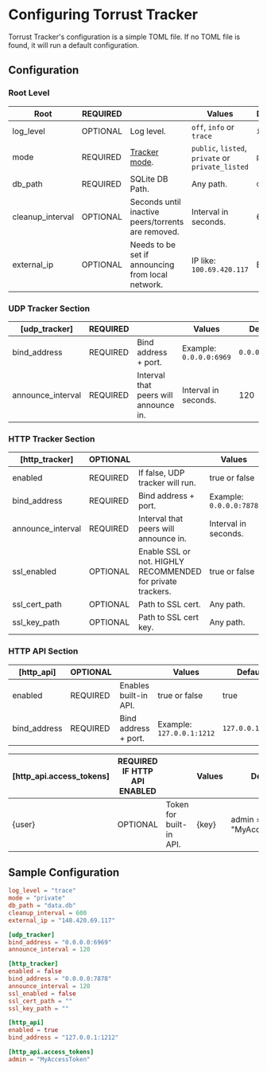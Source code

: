 # Configuring Torrust Tracker
Torrust Tracker's configuration is a simple TOML file. If no TOML file is found, it will run a default configuration.

## Configuration

### Root Level
| Root             | REQUIRED |                                                  | Values                                            | Default   |
|------------------|----------|--------------------------------------------------|---------------------------------------------------|-----------|
| log_level        | OPTIONAL | Log level.                                       | `off`, `info` or `trace`                          | `info`    |
| mode             | REQUIRED | [Tracker mode](/torrust-tracker/tracking_modes/).                    | `public`, `listed`, `private` or `private_listed` | `public`  |
| db_path          | REQUIRED | SQLite DB Path.                                  | Any path.                                         | `data.db` |
| cleanup_interval | OPTIONAL | Seconds until inactive peers/torrents are removed. | Interval in seconds.                              | 600       |
| external_ip      | OPTIONAL | Needs to be set if announcing from local network. | IP like: `100.69.420.117`                         | EMPTY     |

### UDP Tracker Section
| [udp_tracker]     | REQUIRED |                                       | Values                  | Default        |
|-------------------|----------|---------------------------------------|-------------------------|----------------|
| bind_address      | REQUIRED | Bind address + port.                  | Example: `0.0.0.0:6969` | `0.0.0.0:6969` |
| announce_interval | REQUIRED | Interval that peers will announce in. | Interval in seconds.    | 120            |

### HTTP Tracker Section
| [http_tracker]    | OPTIONAL |                                                             | Values                  | Default        |
|-------------------|----------|-------------------------------------------------------------|-------------------------|----------------|
| enabled           | REQUIRED | If false, UDP tracker will run.                             | true or false           | false          |
| bind_address      | REQUIRED | Bind address + port.                                        | Example: `0.0.0.0:7878` | `0.0.0.0:7878` |
| announce_interval | REQUIRED | Interval that peers will announce in.                       | Interval in seconds.    | 120            |
| ssl_enabled       | OPTIONAL | Enable SSL or not. HIGHLY RECOMMENDED for private trackers. | true or false           | false          |
| ssl_cert_path     | OPTIONAL | Path to SSL cert.                                           | Any path.               | EMPTY          |
| ssl_key_path      | OPTIONAL | Path to SSL cert key.                                       | Any path.               | EMPTY          |

### HTTP API Section
| [http_api]   | OPTIONAL |                       | Values                    | Default          |
|--------------|----------|-----------------------|---------------------------|------------------|
| enabled      | REQUIRED | Enables built-in API. | true or false             | true             |
| bind_address | REQUIRED | Bind address + port.  | Example: `127.0.0.1:1212` | `127.0.0.1:1212` |

| [http_api.access_tokens] | REQUIRED IF HTTP API ENABLED |                         | Values | Default                 |
|--------------------------|------------------------------|-------------------------|--------|-------------------------|
| {user}                   | OPTIONAL                     | Token for built-in API. | {key}  | admin = "MyAccessToken" |

## Sample Configuration
```toml
log_level = "trace"
mode = "private"
db_path = "data.db"
cleanup_interval = 600
external_ip = "148.420.69.117"

[udp_tracker]
bind_address = "0.0.0.0:6969"
announce_interval = 120

[http_tracker]
enabled = false
bind_address = "0.0.0.0:7878"
announce_interval = 120
ssl_enabled = false
ssl_cert_path = ""
ssl_key_path = ""

[http_api]
enabled = true
bind_address = "127.0.0.1:1212"

[http_api.access_tokens]
admin = "MyAccessToken"
```
